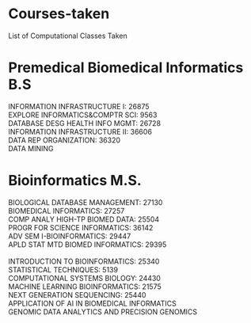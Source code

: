 # Courses-taken
List of Computational Classes Taken

# Premedical Biomedical Informatics B.S
INFORMATION INFRASTRUCTURE I: 26875	</br>
EXPLORE INFORMATICS&COMPTR SCI: 9563	</br>
DATABASE DESG HEALTH INFO MGMT: 26728	</br>
INFORMATION INFRASTRUCTURE II: 36606</br>
DATA REP ORGANIZATION: 36320</br>
DATA MINING


# Bioinformatics M.S.
 BIOLOGICAL DATABASE MANAGEMENT: 27130	</br>
 BIOMEDICAL INFORMATICS: 27257 </br>
 COMP ANALY HIGH-TP BIOMED DATA: 25504 </br>
 PROGR FOR SCIENCE INFORMATICS: 36142 </br>
 ADV SEM I-BIOINFORMATICS: 29447 </br>
 APLD STAT MTD BIOMED INFORMATICS: 29395 </br>	
 INTRODUCTION TO BIOINFORMATICS: 25340	</br>
 STATISTICAL TECHNIQUES: 5139 </br>
 COMPUTATIONAL SYSTEMS BIOLOGY: 24430	</br>
 MACHINE LEARNING BIOINFORMATICS: 21575 </br>
 NEXT GENERATION SEQUENCING: 25440 </br>
 APPLICATION OF AI IN BIOMEDICAL INFORMATICS </br>
 GENOMIC DATA ANALYTICS AND PRECISION GENOMICS </br>
 
